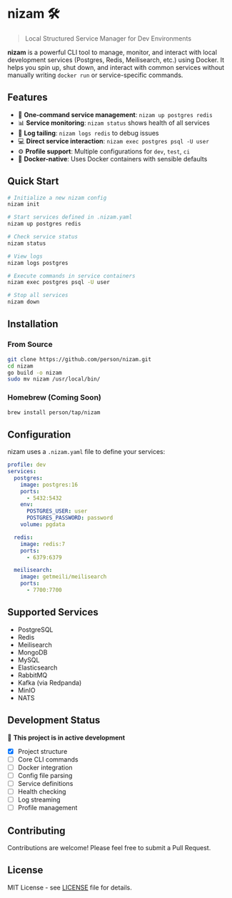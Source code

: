 # nizam 🛠️

> Local Structured Service Manager for Dev Environments

**nizam** is a powerful CLI tool to manage, monitor, and interact with local development services (Postgres, Redis, Meilisearch, etc.) using Docker. It helps you spin up, shut down, and interact with common services without manually writing `docker run` or service-specific commands.

## Features

- 🚀 **One-command service management**: `nizam up postgres redis`
- 📊 **Service monitoring**: `nizam status` shows health of all services  
- 📝 **Log tailing**: `nizam logs redis` to debug issues
- 💻 **Direct service interaction**: `nizam exec postgres psql -U user`
- ⚙️ **Profile support**: Multiple configurations for `dev`, `test`, `ci`
- 🐳 **Docker-native**: Uses Docker containers with sensible defaults

## Quick Start

```bash
# Initialize a new nizam config
nizam init

# Start services defined in .nizam.yaml
nizam up postgres redis

# Check service status
nizam status

# View logs
nizam logs postgres

# Execute commands in service containers
nizam exec postgres psql -U user

# Stop all services
nizam down
```

## Installation

### From Source
```bash
git clone https://github.com/person/nizam.git
cd nizam
go build -o nizam
sudo mv nizam /usr/local/bin/
```

### Homebrew (Coming Soon)
```bash
brew install person/tap/nizam
```

## Configuration

nizam uses a `.nizam.yaml` file to define your services:

```yaml
profile: dev
services:
  postgres:
    image: postgres:16
    ports:
      - 5432:5432
    env:
      POSTGRES_USER: user
      POSTGRES_PASSWORD: password
    volume: pgdata

  redis:
    image: redis:7
    ports:
      - 6379:6379

  meilisearch:
    image: getmeili/meilisearch
    ports:
      - 7700:7700
```

## Supported Services

- PostgreSQL
- Redis  
- Meilisearch
- MongoDB
- MySQL
- Elasticsearch
- RabbitMQ
- Kafka (via Redpanda)
- MinIO
- NATS

## Development Status

🚧 **This project is in active development**

- [x] Project structure
- [ ] Core CLI commands
- [ ] Docker integration
- [ ] Config file parsing
- [ ] Service definitions
- [ ] Health checking
- [ ] Log streaming
- [ ] Profile management

## Contributing

Contributions are welcome! Please feel free to submit a Pull Request.

## License

MIT License - see [LICENSE](LICENSE) file for details.
